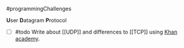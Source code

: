 #programmingChallenges 

**U**ser **D**atagram **P**rotocol

- [ ] #todo Write about [[UDP]] and differences to [[TCP]] using [Khan academy](https://www.khanacademy.org/computing/computers-and-internet/xcae6f4a7ff015e7d:the-internet/xcae6f4a7ff015e7d:transporting-packets/a/user-datagram-protocol-udp).